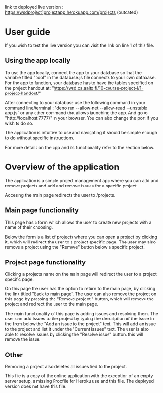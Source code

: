 link to deployed live version : https://wsdproject1projectapp.herokuapp.com/projects (outdated)



User guide
===============

If you wish to test the live version you can visit the link on
line 1 of this file.

Using the app locally 
---------------

To use the app locally, connect the app to your database 
so that the variable titled "pool" in the database.js file connects to your own database.
For the app to function, your database has to have the tables specified on the project handout 
at: "https://wsd.cs.aalto.fi/10-course-project-i/1-project-handout/"

After connecting to your database use the following command in your command line/terminal :
"deno run --allow-net --allow-read --unstable app.js" or any other command that allows launching the app.
And go to "http://localhost:7777/" in your browser. 
You can also change the port if you wish to do so.

The application is intuitive to use and navigating it should be simple enough
to do without specific instructions.

For more details on the app and its functionality
refer to the section below.



Overview of the application
===============

The application is a simple project management app
where you can add and remove projects and add and remove
issues for a specific project. 

Accesing the main page redirects the user to /projects.

Main page functionality
---------------

This page has a form which allows the user to create 
new projects with a name of their choosing.

Below the form is a list of projects where you can
open a project by clicking it, which will redirect 
the user to a project specific page. The user may
also remove a project using the "Remove" button
below a specific project.

Project page functionality
---------------

Clicking a projects name on the main page will redirect
the user to a project specific page.

On this page the user has the option to return to the main page,
by clicking the link titled "Back to main page". 
The user can also remove the project on this page
by pressing the "Remove project!" button, which will remove
the project and redirect the user to the main page. 

The main functionality of this page is adding issues and resolving them.
The user can add issues to the project by typing the description of the 
issue in the from below the "Add an issue to the project" text.
This will add an issue to the project and list it under the "Current issues"
text. The user is also able to resolve issues by clicking the "Resolve issue" button.
this will remove the issue.

Other
---------------

Removing a project also deletes all issues tied to the project.

This file is a copy of the online application with the exception of an empty server setup,
a missing Procfile for Heroku use and this file.
The deployed version does not have this file. 
